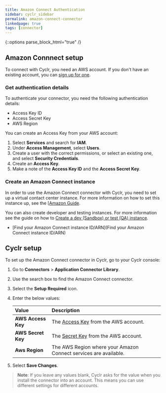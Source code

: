```yaml
---
title: Amazon Connect Authentication
sidebar: cyclr_sidebar
permalink: amazon-connect-connector
linkedpage: true
tags: [connector]
---
```

{::options parse_block_html="true" /}
<section class="card">
  
## Amazon Connnect setup

To connect with Cyclr, you need an AWS account. If you don't have an existing account, you can [sign up for one](https://aws.amazon.com/).

### Get authentication details

To authenticate your connector, you need the following authentication details:
*  Access Key ID
*  Access Secret Key
*  AWS Region
  
You can create an Access Key from your AWS account:

1.  Select **Services** and search for **IAM**.
2.  Under **Access Management**, select **Users**.
3.  Create a user with the correct permissions, or select an existing one, and select **Security Credentials**.
4.  Create an **Access Key**.
5.  Make a note of the **Access Key ID** and the **Access Secret Key**.

### Create an Amazon Connect instance
  
In order to use the Amazon Connect connector with Cyclr, you need to set up a virtual contact center instance. For more information on how to set this instance up, see the [[Amazon Guide](https://docs.aws.amazon.com/connect/latest/adminguide/amazon-connect-instances.html).
  
You can also create developer and testing instances. For more information see the guide on how to [Create a dev (Sandbox) or test (QA) instance](https://docs.aws.amazon.com/connect/latest/adminguide/create-connect-instance.html).
  
* [Find your Amazon Connect instance ID/ARN](Find your Amazon Connect instance ID/ARN)

</section>
<section class="card">
  
## Cyclr setup

To set up the Amazon Connect connector in Cyclr, go to your Cyclr console:

1. Go to **Connectors** > **Application Connector Library**.

2. Use the search box to find the Amazon Connect connector.

3. Select the **Setup Required** icon.

4. Enter the below values:

   | **Value**          | **Description**                             |
   | :----------------- | :------------------------------------------ |
   | **AWS Access Key** | The [Access Key](#get-authentication-details) from the AWS account.                               |
   | **AWS Secret Key** | The [Secret Key](#get-authentication-details) from the AWS account.                               |
   | **Aws Region**     | The AWS Region where your Amazon Connect services are available.          |

5. Select **Save Changes**.

> **Note**: If you leave any values blank, Cyclr asks for the value when you install the connector into an account. This means you can use different settings for different accounts.

</section>
